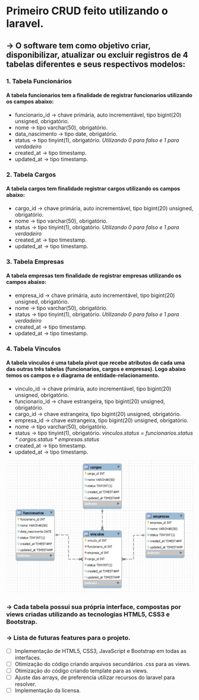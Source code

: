 # Primeiro CRUD feito utilizando o laravel.

## -> O software tem como objetivo criar, disponibilizar, atualizar ou excluir registros de 4 tabelas diferentes e seus respectivos modelos:

### 1. **Tabela Funcionários** 

#### A tabela funcionarios tem a finalidade de registrar funcionarios utilizando os campos abaixo:

* funcionario_id -> chave primária, auto incrementável, tipo bigint(20) unsigned, obrigatório.
* nome -> tipo varchar(50), obrigatório. 
* data_nascimento -> tipo date, obrigatório.
* status -> tipo tinyint(1), obrigatório. *Utilizando 0 para falso e 1 para verdadeiro*
* created_at -> tipo timestamp.
* updated_at -> tipo timestamp.

### 2. **Tabela Cargos** 

#### A tabela cargos tem finalidade registrar cargos utilizando os campos abaixo:

* cargo_id -> chave primária, auto incrementável, tipo bigint(20) unsigned, obrigatório.
* nome -> tipo varchar(50), obrigatório. 
* status -> tipo tinyint(1), obrigatório. *Utilizando 0 para falso e 1 para verdadeiro*
* created_at -> tipo timestamp.
* updated_at -> tipo timestamp.

### 3. **Tabela Empresas**

#### A tabela empresas tem finalidade de registrar empresas utilizando os campos abaixo:

* empresa_id -> chave primária, auto incrementável, tipo bigint(20) unsigned, obrigatório.
* nome -> tipo varchar(50), obrigatório. 
* status -> tipo tinyint(1), obrigatório. *Utilizando 0 para falso e 1 para verdadeiro*
* created_at -> tipo timestamp.
* updated_at -> tipo timestamp.

### 4. **Tabela Vinculos**

#### A tabela vinculos é uma tabela pivot que recebe atributos de cada uma das outras três tabelas (funcionarios, cargos e empresas). Logo abaixo temos os campos e o diagrama de entidade-relacionamento. 

* vinculo_id -> chave primária, auto incrementável, tipo bigint(20) unsigned, obrigatório.
* funcionario_id -> chave estrangeira, tipo bigint(20) unsigned, obrigatório.
* cargo_id -> chave estrangeira, tipo bigint(20) unsigned, obrigatório.
* empresa_id -> chave estrangeira, tipo bigint(20) unsigned, obrigatório.
* nome -> tipo varchar(50), obrigatório. 
* status -> tipo tinyint(1), obrigatório. *vinculos.status = funcionarios.status * cargos.status * empresas.status*
* created_at -> tipo timestamp.
* updated_at -> tipo timestamp.

![DiagramaER](https://raw.githubusercontent.com/SamuelNunesDev/first-laravel-CRUD/master/Diagrama%20ER.png)

### -> Cada tabela possui sua própria interface, compostas por views criadas utilizando as tecnologias HTML5, CSS3 e Bootstrap.

### -> Lista de futuras features para o projeto.

- [ ] Implementação de HTML5, CSS3, JavaScript e Bootstrap em todas as interfaces.
- [ ] Otimização do código criando arquivos secundários .css para as views.
- [ ] Otimização do código criando template para as views.
- [ ] Ajuste das arrays, de preferencia utilizar recursos do laravel para resolver.
- [ ] Implementação da licensa.
